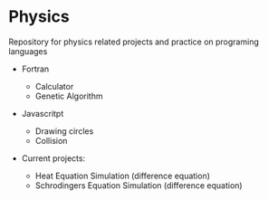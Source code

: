 # Physics

Repository for physics related projects and practice on programing languages

* Fortran
	* Calculator
	* Genetic Algorithm

* Javascritpt
	* Drawing circles
	* Collision

* Current projects:
	* Heat Equation Simulation (difference equation)
	* Schrodingers Equation Simulation (difference equation)

